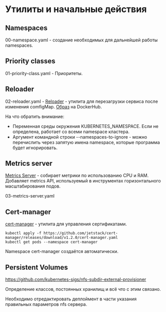 # Утилиты и начальные действия

## Namespaces

00-namespace.yaml - создание необходимых для дальнейшей работы namespaces.

## Priority classes

01-priority-class.yaml - Приоритеты.

## Reloader

02-reloader.yaml - [Reloader](https://github.com/stakater/Reloader) - утилита для перезагрузки сервиса после изменения
comfigMap. [Образ](https://hub.docker.com/r/stakater/reloader/tags?page=1&ordering=last_updated) на DockerHub.

На что обратить внимание:
* Переменная среды окружения KUBERNETES_NAMESPACE. Если не определена, работает со всеми namespace кластера.
* Аргумент командной строки --namespaces-to-ignore - можно перечислить через запятую имена namespace, которые
программа будет игнорировать.

## Metrics server

[Metrics Server](https://github.com/kubernetes-sigs/metrics-server) - собирает метрики по использованию CPU и RAM.
Добавляет metrics API, используемый в инструментах горизонтального масштабирования подов. 

03-metrics-server.yaml

## Cert-manager

[cert-manager](https://cert-manager.io/docs/installation/kubernetes/) - утилита
для управления сертификатами.

    kubectl apply -f https://github.com/jetstack/cert-manager/releases/download/v1.2.0/cert-manager.yaml
    kubectl get pods --namespace cert-manager

Namespace cert-manager создаётся автоматически.

## Persistent Volumes

https://github.com/kubernetes-sigs/nfs-subdir-external-provisioner

Определение классов, постоянных хранилищ и всё что с этим связано.

Необходимо отредактировать деплоймент в части указания
правильных параметров nfs сервера.
